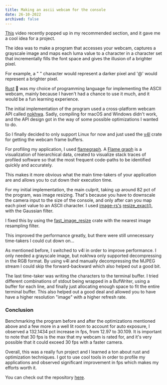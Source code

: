 ```yaml
---
title: Making an ascii webcam for the console
date: 26-10-2022
archived: false
---
```


[This](https://www.youtube.com/watch?v=QMYfkOtYYlg) video recently popped up in
my recommended section, and it gave me a cool idea for a project.

The idea was to make a program that accesses your webcam, captures a grayscale
image and maps each luma value to a character in a character set that
incrementally fills the font space and gives the 
illusion of a brighter pixel.

For example, a " " character would represent a darker pixel and '@' would represent a brighter pixel.

[Rust](https://www.rust-lang.org/) 🦀 was my choice of programming language for
implementing the ASCII webcam, mainly because I haven't had a chance to use it
much, and it would be a fun learning experience.

The initial implementation of the program used a cross-platform webcam API
called [nokhwa](https://crates.io/crates/nokhwa). Sadly, compiling for macOS and
Windows didn't work, and the API design got in the way of some possible
optimizations I wanted to do.

So I finally decided to only support Linux for now and just used the
[v4l](https://crates.io/crates/v4l) crate for getting the webcam frame buffers.

For profiling my application, I used
[flamegraph](https://github.com/flamegraph-rs/flamegraph). A [Flame
graph](https://www.brendangregg.com/flamegraphs.html) is a visualization of
hierarchical data, created to visualize stack traces of profiled software so
that the most frequent code-paths to be identified quickly and accurately.

This makes it more obvious what the main time-takers of your application are and
allows you to cut down their execution time.

For my initial implementation, the main culprit, taking up around 82 pct of the
program, was image resizing. That's because you have to downscale the camera
input to the size of the console, and only after can you map each pixel value to
an ASCII character. I used [image-rs's](https://crates.io/crates/image)
[resize_exact()](https://docs.rs/image/latest/image/enum.DynamicImage.html#method.resize_exact),
with the Gaussian filter.

I fixed this by using the
[fast_image_resize](https://crates.io/crates/fast_image_resize) crate with the
nearest image resampling filter.

This improved the performance greatly, but there were still unnecessary
time-takers I could cut down on…

As mentioned before, I switched to v4l in order to improve performance. I only
needed a grayscale image, but nokhwa only supported decompressing in the RGB
format. By using v4l and manually decompressing the MJPEG stream I could skip
the forward-backward which also helped out a good bit.

The last time-taker was writing the characters to the terminal buffer. I tried
different combinations of stdout being wrapped in a BufWriter, using a buffer
for each line, and finally just allocating enough space to fit the entire
terminal buffer. This also helped out a good deal and allowed you to have have a
higher resolution "image" with a higher refresh rate.

### Conclusion

Benchmarking the program before and after the optimizations mentioned above and
a few more in a well lit room to account for auto exposure, I observed a
132.1434 pct increase in fps, from 12.97 to 30.109. It is important to note that
30 fps is the max that my webcam is rated for, and it's very possible that it
could exceed 30 fps with a faster camera.

Overall, this was a really fun project and I learned a ton about rust and
optimization techniques. I got to use cool tools in order to profile my
applications and observed significant improvement in fps which makes my efforts
worth it.

You can check out the repository
[here](https://github.com/vilhelmbergsoe/asciicam.git).
